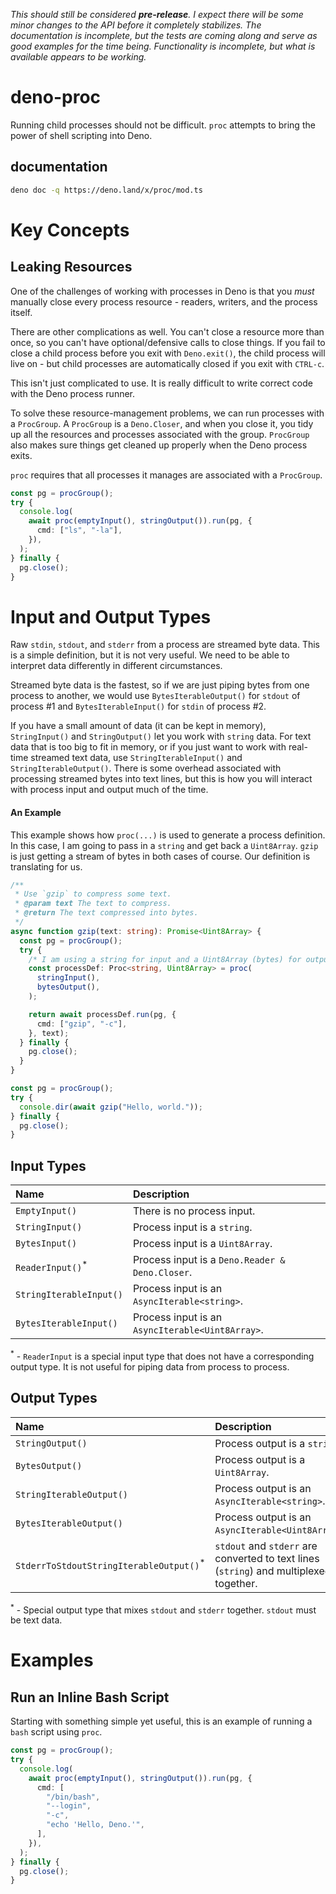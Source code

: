 _This should still be considered **pre-release**. I expect there will be some
minor changes to the API before it completely stabilizes. The documentation is
incomplete, but the tests are coming along and serve as good examples for the
time being. Functionality is incomplete, but what is available appears to be
working._

# deno-proc

Running child processes should not be difficult. `proc` attempts to bring the
power of shell scripting into Deno.

## documentation

```bash
deno doc -q https://deno.land/x/proc/mod.ts
```

# Key Concepts

## Leaking Resources

One of the challenges of working with processes in Deno is that you _must_
manually close every process resource - readers, writers, and the process
itself.

There are other complications as well. You can't close a resource more than
once, so you can't have optional/defensive calls to close things. If you fail to
close a child process before you exit with `Deno.exit()`, the child process will
live on - but child processes are automatically closed if you exit with
`CTRL-c`.

This isn't just complicated to use. It is really difficult to write correct code
with the Deno process runner.

To solve these resource-management problems, we can run processes with a
`ProcGroup`. A `ProcGroup` is a `Deno.Closer`, and when you close it, you tidy
up all the resources and processes associated with the group. `ProcGroup` also
makes sure things get cleaned up properly when the Deno process exits.

`proc` requires that all processes it manages are associated with a `ProcGroup`.

```ts
const pg = procGroup();
try {
  console.log(
    await proc(emptyInput(), stringOutput()).run(pg, {
      cmd: ["ls", "-la"],
    }),
  );
} finally {
  pg.close();
}
```

# Input and Output Types

Raw `stdin`, `stdout`, and `stderr` from a process are streamed byte data. This
is a simple definition, but it is not very useful. We need to be able to
interpret data differently in different circumstances.

Streamed byte data is the fastest, so if we are just piping bytes from one
process to another, we would use `BytesIterableOutput()` for `stdout` of process
#1 and `BytesIterableInput()` for `stdin` of process #2.

If you have a small amount of data (it can be kept in memory), `StringInput()`
and `StringOutput()` let you work with `string` data. For text data that is too
big to fit in memory, or if you just want to work with real-time streamed text
data, use `StringIterableInput()` and `StringIterableOutput()`. There is some
overhead associated with processing streamed bytes into text lines, but this is
how you will interact with process input and output much of the time.

#### An Example

This example shows how `proc(...)` is used to generate a process definition. In
this case, I am going to pass in a `string` and get back a `Uint8Array`. `gzip`
is just getting a stream of bytes in both cases of course. Our definition is
translating for us.

```ts
/**
 * Use `gzip` to compress some text.
 * @param text The text to compress.
 * @return The text compressed into bytes.
 */
async function gzip(text: string): Promise<Uint8Array> {
  const pg = procGroup();
  try {
    /* I am using a string for input and a Uint8Array (bytes) for output. */
    const processDef: Proc<string, Uint8Array> = proc(
      stringInput(),
      bytesOutput(),
    );

    return await processDef.run(pg, {
      cmd: ["gzip", "-c"],
    }, text);
  } finally {
    pg.close();
  }
}

const pg = procGroup();
try {
  console.dir(await gzip("Hello, world."));
} finally {
  pg.close();
}
```

## Input Types

| Name                        | Description                                      |
| :-------------------------- | :----------------------------------------------- |
| `EmptyInput()`              | There is no process input.                       |
| `StringInput()`             | Process input is a `string`.                     |
| `BytesInput()`              | Process input is a `Uint8Array`.                 |
| `ReaderInput()`<sup>*</sup> | Process input is a `Deno.Reader & Deno.Closer`.  |
| `StringIterableInput()`     | Process input is an `AsyncIterable<string>`.     |
| `BytesIterableInput()`      | Process input is an `AsyncIterable<Uint8Array>`. |

<sup>*</sup> - `ReaderInput` is a special input type that does not have a
corresponding output type. It is not useful for piping data from process to
process.

## Output Types

| Name                                               | Description                                                                            |
| :------------------------------------------------- | :------------------------------------------------------------------------------------- |
| `StringOutput()`                                   | Process output is a `string`.                                                          |
| `BytesOutput()`                                    | Process output is a `Uint8Array`.                                                      |
| `StringIterableOutput()`                           | Process output is an `AsyncIterable<string>`.                                          |
| `BytesIterableOutput()`                            | Process output is an `AsyncIterable<Uint8Array>`.                                      |
| `StderrToStdoutStringIterableOutput()`<sup>*</sup> | `stdout` and `stderr` are converted to text lines (`string`) and multiplexed together. |

<sup>*</sup> - Special output type that mixes `stdout` and `stderr` together.
`stdout` must be text data.

# Examples

## Run an Inline Bash Script

Starting with something simple yet useful, this is an example of running a
`bash` script using `proc`.

```ts
const pg = procGroup();
try {
  console.log(
    await proc(emptyInput(), stringOutput()).run(pg, {
      cmd: [
        "/bin/bash",
        "--login",
        "-c",
        "echo 'Hello, Deno.'",
      ],
    }),
  );
} finally {
  pg.close();
}
```
